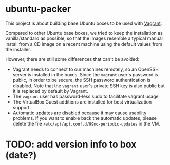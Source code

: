 # ubuntu-packer

This project is about building base Ubuntu boxes to be used with
[Vagrant](https://www.vagrantup.com/).

Compared to other Ubuntu base boxes, we tried to keep the installation as
vanilla/standard as possible, so that the images resemble a typical manual
install from a CD image on a recent machine using the default values from the
installer.

However, there are still some differences that can't be avoided:
- Vagrant needs to connect to our machines remotely, so an OpenSSH server is
  installed in the boxes. Since the `vagrant` user's password is public, in
  order to be secure, the SSH password authentication is disabled. Note that
  the `vagrant` user's private SSH key is also public but it is replaced by
  default by Vagrant.
- The `vagrant` user has password-less sudo to facilitate vagrant usage
- The VirtualBox Guest additions are installed for best virtualization support.
- Automatic updates are disabled because it may cause usability problems. If
  you want to enable back the automatic updates, please delete the file
  `/etc/apt/apt.conf.d/99no-periodic-updates` in the VM.

# TODO: add version info to box (date?)
